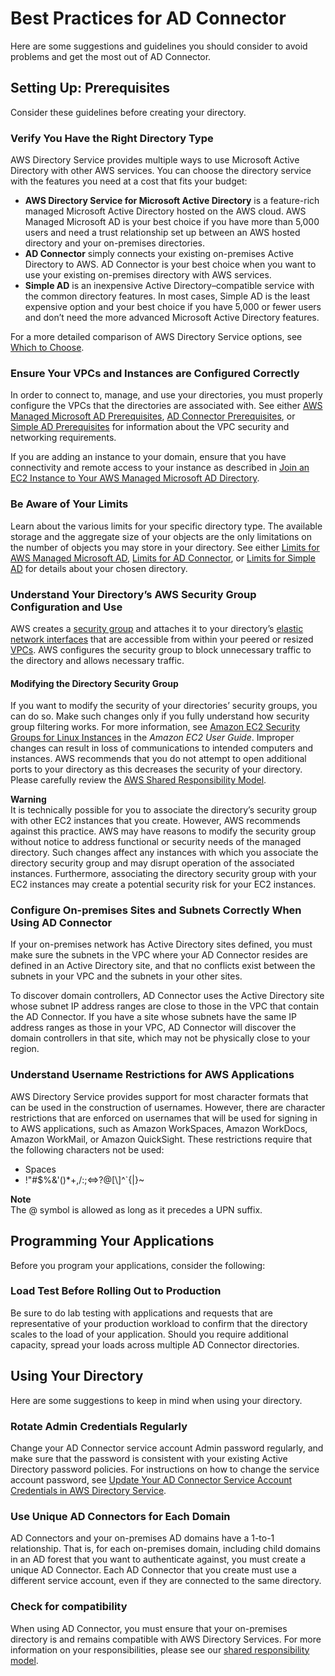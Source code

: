 # Best Practices for AD Connector<a name="ad_connector_best_practices"></a>

Here are some suggestions and guidelines you should consider to avoid problems and get the most out of AD Connector\.

## Setting Up: Prerequisites<a name="ad_connector_best_practices_prereq"></a>

Consider these guidelines before creating your directory\.

### Verify You Have the Right Directory Type<a name="choose_right_type"></a>

AWS Directory Service provides multiple ways to use Microsoft Active Directory with other AWS services\. You can choose the directory service with the features you need at a cost that fits your budget:
+ **AWS Directory Service for Microsoft Active Directory** is a feature\-rich managed Microsoft Active Directory hosted on the AWS cloud\. AWS Managed Microsoft AD is your best choice if you have more than 5,000 users and need a trust relationship set up between an AWS hosted directory and your on\-premises directories\.
+ **AD Connector** simply connects your existing on\-premises Active Directory to AWS\. AD Connector is your best choice when you want to use your existing on\-premises directory with AWS services\. 
+ **Simple AD** is an inexpensive Active Directory–compatible service with the common directory features\. In most cases, Simple AD is the least expensive option and your best choice if you have 5,000 or fewer users and don’t need the more advanced Microsoft Active Directory features\.

For a more detailed comparison of AWS Directory Service options, see [Which to Choose](what_is.md#choosing_an_option)\.

### Ensure Your VPCs and Instances are Configured Correctly<a name="vpc_config"></a>

In order to connect to, manage, and use your directories, you must properly configure the VPCs that the directories are associated with\. See either [AWS Managed Microsoft AD Prerequisites](ms_ad_getting_started_prereqs.md), [AD Connector Prerequisites](prereq_connector.md), or [Simple AD Prerequisites](prereq_simple.md) for information about the VPC security and networking requirements\. 

If you are adding an instance to your domain, ensure that you have connectivity and remote access to your instance as described in [Join an EC2 Instance to Your AWS Managed Microsoft AD Directory](ms_ad_join_instance.md)\. 

### Be Aware of Your Limits<a name="aware_of_limits"></a>

Learn about the various limits for your specific directory type\. The available storage and the aggregate size of your objects are the only limitations on the number of objects you may store in your directory\. See either [Limits for AWS Managed Microsoft AD](ms_ad_limits.md), [Limits for AD Connector](ad_connector_limits.md), or [Limits for Simple AD](simple_ad_limits.md) for details about your chosen directory\.

### Understand Your Directory’s AWS Security Group Configuration and Use<a name="ad_connector_understandsecgroup"></a>

AWS creates a [security group](http://docs.aws.amazon.com/AWSEC2/latest/UserGuide/using-network-security.html#adding-security-group-rule) and attaches it to your directory’s [elastic network interfaces](http://docs.aws.amazon.com/AWSEC2/latest/UserGuide/using-eni.html) that are accessible from within your peered or resized [VPCs](https://aws.amazon.com/vpc/)\. AWS configures the security group to block unnecessary traffic to the directory and allows necessary traffic\. 

#### Modifying the Directory Security Group<a name="ad_connector_modifyingsecgroup"></a>

If you want to modify the security of your directories’ security groups, you can do so\. Make such changes only if you fully understand how security group filtering works\. For more information, see [Amazon EC2 Security Groups for Linux Instances](http://docs.aws.amazon.com/AWSEC2/latest/UserGuide/using-network-security.html) in the *Amazon EC2 User Guide*\. Improper changes can result in loss of communications to intended computers and instances\. AWS recommends that you do not attempt to open additional ports to your directory as this decreases the security of your directory\. Please carefully review the [AWS Shared Responsibility Model](https://aws.amazon.com/compliance/shared-responsibility-model/)\. 

**Warning**  
It is technically possible for you to associate the directory’s security group with other EC2 instances that you create\. However, AWS recommends against this practice\. AWS may have reasons to modify the security group without notice to address functional or security needs of the managed directory\. Such changes affect any instances with which you associate the directory security group and may disrupt operation of the associated instances\. Furthermore, associating the directory security group with your EC2 instances may create a potential security risk for your EC2 instances\.

### Configure On\-premises Sites and Subnets Correctly When Using AD Connector<a name="ad_connector_config_onprem"></a>

If your on\-premises network has Active Directory sites defined, you must make sure the subnets in the VPC where your AD Connector resides are defined in an Active Directory site, and that no conflicts exist between the subnets in your VPC and the subnets in your other sites\.

To discover domain controllers, AD Connector uses the Active Directory site whose subnet IP address ranges are close to those in the VPC that contain the AD Connector\. If you have a site whose subnets have the same IP address ranges as those in your VPC, AD Connector will discover the domain controllers in that site, which may not be physically close to your region\. 

### Understand Username Restrictions for AWS Applications<a name="ad_connector_usernamerestrictions"></a>

AWS Directory Service provides support for most character formats that can be used in the construction of usernames\. However, there are character restrictions that are enforced on usernames that will be used for signing in to AWS applications, such as Amazon WorkSpaces, Amazon WorkDocs, Amazon WorkMail, or Amazon QuickSight\. These restrictions require that the following characters not be used:
+ Spaces
+ \!"\#$%&'\(\)\*\+,/:;<=>?@\[\\\]^`\{\|\}\~

**Note**  
The @ symbol is allowed as long as it precedes a UPN suffix\. 

## Programming Your Applications<a name="ad_connector_program_apps"></a>

Before you program your applications, consider the following:

### Load Test Before Rolling Out to Production<a name="ad_connector_program_load_test"></a>

Be sure to do lab testing with applications and requests that are representative of your production workload to confirm that the directory scales to the load of your application\. Should you require additional capacity, spread your loads across multiple AD Connector directories\.

## Using Your Directory<a name="ad_connector_bp_using_directory"></a>

Here are some suggestions to keep in mind when using your directory\.

### Rotate Admin Credentials Regularly<a name="rotate_admin_creds"></a>

Change your AD Connector service account Admin password regularly, and make sure that the password is consistent with your existing Active Directory password policies\. For instructions on how to change the service account password, see [Update Your AD Connector Service Account Credentials in AWS Directory Service](ad_connector_update_creds.md)\.

### Use Unique AD Connectors for Each Domain<a name="ad_connector_use_unique_connector"></a>

AD Connectors and your on\-premises AD domains have a 1\-to\-1 relationship\. That is, for each on\-premises domain, including child domains in an AD forest that you want to authenticate against, you must create a unique AD Connector\. Each AD Connector that you create must use a different service account, even if they are connected to the same directory\.

### Check for compatibility<a name="ad_connector_compatibility"></a>

When using AD Connector, you must ensure that your on\-premises directory is and remains compatible with AWS Directory Services\. For more information on your responsibilities, please see our [shared responsibility model](https://aws.amazon.com/compliance/shared-responsibility-model)\.
